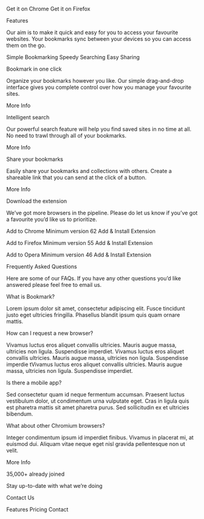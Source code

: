<!-- 
Features
Pricing
Contact
Login -->

<!-- A Simple Bookmark Manager -->

<!-- A clean and simple interface to organize your favourite websites. Open a new 
browser tab and see your sites load instantly. Try it for free. -->

Get it on Chrome
Get it on Firefox

Features

Our aim is to make it quick and easy for you to access your favourite websites. 
Your bookmarks sync between your devices so you can access them on the go.

Simple Bookmarking
Speedy Searching
Easy Sharing

Bookmark in one click

Organize your bookmarks however you like. Our simple drag-and-drop interface 
gives you complete control over how you manage your favourite sites.

More Info

Intelligent search

Our powerful search feature will help you find saved sites in no time at all. 
No need to trawl through all of your bookmarks.

More Info

Share your bookmarks

Easily share your bookmarks and collections with others. Create a shareable 
link that you can send at the click of a button.

More Info

Download the extension

We’ve got more browsers in the pipeline. Please do let us know if you’ve 
got a favourite you’d like us to prioritize.

Add to Chrome
Minimum version 62
Add & Install Extension

Add to Firefox
Minimum version 55
Add & Install Extension

Add to Opera
Minimum version 46
Add & Install Extension

Frequently Asked Questions

Here are some of our FAQs. If you have any other questions you’d like 
answered please feel free to email us.

<!-- Question 1 -->
What is Bookmark?

<!-- Answer 1 -->
Lorem ipsum dolor sit amet, consectetur adipiscing elit. Fusce tincidunt 
justo eget ultricies fringilla. Phasellus blandit ipsum quis quam ornare mattis.

<!-- Question 2 -->
How can I request a new browser?

<!-- Answer 2 -->
Vivamus luctus eros aliquet convallis ultricies. Mauris augue massa, ultricies non ligula. 
Suspendisse imperdiet. Vivamus luctus eros aliquet convallis ultricies. Mauris augue massa, 
ultricies non ligula. Suspendisse imperdie tVivamus luctus eros aliquet convallis ultricies. 
Mauris augue massa, ultricies non ligula. Suspendisse imperdiet.

<!-- Question 3 -->
Is there a mobile app?

<!-- Answer 3 -->
Sed consectetur quam id neque fermentum accumsan. Praesent luctus vestibulum dolor, ut condimentum 
urna vulputate eget. Cras in ligula quis est pharetra mattis sit amet pharetra purus. Sed 
sollicitudin ex et ultricies bibendum.

<!-- Question 4 -->
What about other Chromium browsers?

<!-- Answer 4 -->
Integer condimentum ipsum id imperdiet finibus. Vivamus in placerat mi, at euismod dui. Aliquam 
vitae neque eget nisl gravida pellentesque non ut velit.

More Info

35,000+ already joined

Stay up-to-date with what we’re doing

Contact Us

Features
Pricing
Contact
